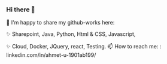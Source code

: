 ### Hi there 👋

🌱 I'm happy to share my github-works here:
  
✨ Sharepoint, Java, Python, Html & CSS, Javascript,
<!-->
✨ Cloud, Docker, JQuery, react, Testing.


📫 How to reach me: : linkedin.com/in/ahmet-u-1901ab199/
<!--
**GitAhmet/GitAhmet** is a ✨ _special_ ✨ repository because its `README.md` (this file) appears on your GitHub profile.

Here are some ideas to get you started:

- 🔭 I’m currently working on ...
- 🌱 I’m currently learning ...
- 👯 I’m looking to collaborate on ...
- 🤔 I’m looking for help with ...
- 💬 Ask me about ...
- 📫 How to reach me: ...
- 😄 Pronouns: ...
- ⚡ Fun fact: ...
-->
